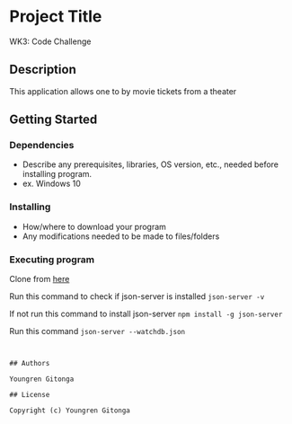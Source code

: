# Project Title

WK3: Code Challenge

## Description

 This application allows one to by movie tickets from a theater

## Getting Started

### Dependencies

* Describe any prerequisites, libraries, OS version, etc., needed before installing program.
* ex. Windows 10

### Installing

* How/where to download your program
* Any modifications needed to be made to files/folders

### Executing program

Clone from [here](https://git@github.com/Yuongren/WK3-Code-Challenge.git)

Run this command to check if json-server is installed `json-server -v`

If not run this command to install json-server `npm install -g json-server`

Run this command `json-server --watchdb.json`

```


## Authors

Youngren Gitonga

## License

Copyright (c) Youngren Gitonga
